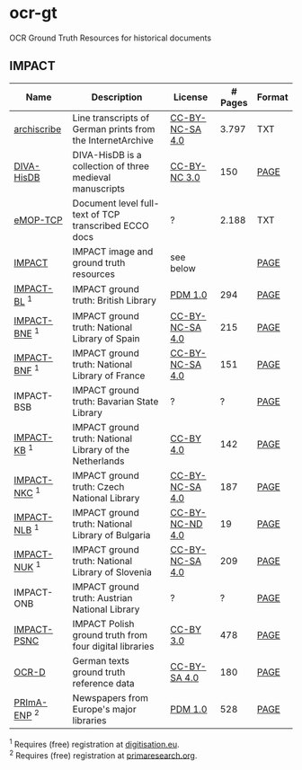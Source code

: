 # ocr-gt
OCR Ground Truth Resources for historical documents

## IMPACT
| Name | Description | License | # Pages | Format |
-------|-------------|---------|---------|--------|
| [archiscribe](https://github.com/jbaiter/archiscribe-corpus) | Line transcripts of German prints from the InternetArchive | [CC-BY-NC-SA 4.0](https://creativecommons.org/licenses/by-nc-sa/4.0/) | 3.797 | TXT |
| [DIVA-HisDB](https://diuf.unifr.ch/main/hisdoc/diva-hisdb) |DIVA-HisDB is a collection of three medieval manuscripts | [CC-BY-NC 3.0](http://creativecommons.org/licenses/by-nc/3.0/) | 150 | [PAGE](https://github.com/PRImA-Research-Lab/PAGE-XML) |
| [eMOP-TCP](https://github.com/Early-Modern-OCR/TCP-ECCO-texts) | Document level full-text of TCP transcribed ECCO docs | ? | 2.188 | TXT |
| [IMPACT](https://www.digitisation.eu/tools-resources/image-and-ground-truth-resources/) | IMPACT image and ground truth resources | see below | | [PAGE](https://github.com/PRImA-Research-Lab/PAGE-XML) |
| [IMPACT-BL](https://www.digitisation.eu/tools-resources/image-and-ground-truth-resources/impact-dataset-browser/?query=&search-filter-institution=BL&search-filter-language=&search-filter-script=&search-filter-year=) <sup>1</sup> | IMPACT ground truth: British Library | [PDM 1.0](https://creativecommons.org/publicdomain/mark/1.0/) | 294 | [PAGE](https://github.com/PRImA-Research-Lab/PAGE-XML) |
| [IMPACT-BNE](https://www.digitisation.eu/tools-resources/image-and-ground-truth-resources/impact-dataset-browser/?query=&search-filter-institution=BNE&search-filter-language=&search-filter-script=&search-filter-year=) <sup>1</sup> | IMPACT ground truth: National Library of Spain | [CC-BY-NC-SA 4.0](https://creativecommons.org/licenses/by-nc-sa/4.0/) | 215 | [PAGE](https://github.com/PRImA-Research-Lab/PAGE-XML) |
| [IMPACT-BNF](https://www.digitisation.eu/tools-resources/image-and-ground-truth-resources/impact-dataset-browser/?query=&search-filter-institution=BNE&search-filter-language=&search-filter-script=&search-filter-year=) <sup>1</sup> | IMPACT ground truth: National Library of France | [CC-BY-NC-SA 4.0](https://creativecommons.org/licenses/by-nc-sa/4.0/) | 151 | [PAGE](https://github.com/PRImA-Research-Lab/PAGE-XML) |
| IMPACT-BSB | IMPACT ground truth: Bavarian State Library | ? | ? | [PAGE](https://github.com/PRImA-Research-Lab/PAGE-XML) |
| [IMPACT-KB](https://www.digitisation.eu/tools-resources/image-and-ground-truth-resources/impact-dataset-browser/?query=&search-filter-institution=KB&search-filter-language=&search-filter-script=&search-filter-year=) <sup>1</sup> | IMPACT ground truth: National Library of the Netherlands| [CC-BY 4.0](https://creativecommons.org/licenses/by/4.0/) | 142 | [PAGE](https://github.com/PRImA-Research-Lab/PAGE-XML) |
| [IMPACT-NKC](https://www.digitisation.eu/tools-resources/image-and-ground-truth-resources/impact-dataset-browser/?query=&search-filter-institution=NKC&search-filter-language=&search-filter-script=&search-filter-year=) <sup>1</sup> | IMPACT ground truth: Czech National Library | [CC-BY-NC-SA 4.0](https://creativecommons.org/licenses/by-nc-sa/4.0/) | 187 | [PAGE](https://github.com/PRImA-Research-Lab/PAGE-XML) |
| [IMPACT-NLB](https://www.digitisation.eu/tools-resources/image-and-ground-truth-resources/impact-dataset-browser/?query=&search-filter-institution=NLB&search-filter-language=&search-filter-script=&search-filter-year=) <sup>1</sup> | IMPACT ground truth: National Library of Bulgaria | [CC-BY-NC-ND 4.0](https://creativecommons.org/licenses/by-nc-nd/4.0/) | 19 | [PAGE](https://github.com/PRImA-Research-Lab/PAGE-XML) |
| [IMPACT-NUK](https://www.digitisation.eu/tools-resources/image-and-ground-truth-resources/impact-dataset-browser/?query=&search-filter-institution=NUK&search-filter-language=&search-filter-script=&search-filter-year=) <sup>1</sup> | IMPACT ground truth: National Library of Slovenia | [CC-BY-NC-SA 4.0](https://creativecommons.org/licenses/by-nc-sa/4.0/) | 209 | [PAGE](https://github.com/PRImA-Research-Lab/PAGE-XML) |
| IMPACT-ONB | IMPACT ground truth: Austrian National Library | ? | ? | [PAGE](https://github.com/PRImA-Research-Lab/PAGE-XML) |
| [IMPACT-PSNC](http://dl.psnc.pl/activities/projekty/impact/results/) | IMPACT Polish ground truth from four digital libraries | [CC-BY 3.0](http://creativecommons.org/licenses/by/3.0/) | 478 | [PAGE](https://github.com/PRImA-Research-Lab/PAGE-XML) |
| [OCR-D](http://ocr-d.de/daten) | German texts ground truth reference data | [CC-BY-SA 4.0](https://creativecommons.org/licenses/by-sa/4.0/) | 180 | [PAGE](https://github.com/PRImA-Research-Lab/PAGE-XML) |
| [PRImA-ENP](http://www.primaresearch.org/datasets/ENP) <sup>2</sup> | Newspapers from Europe's major libraries | [PDM 1.0](https://creativecommons.org/publicdomain/mark/1.0/) | 528 | [PAGE](https://github.com/PRImA-Research-Lab/PAGE-XML) |

<sup>1</sup> Requires (free) registration at [digitisation.eu](https://www.digitisation.eu/wp-login.php?action=register).    
<sup>2</sup> Requires (free) registration at [primaresearch.org](http://www.primaresearch.org/register).
